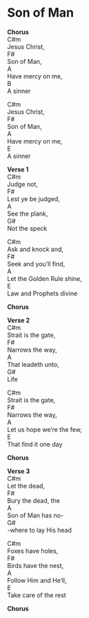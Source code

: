 # Son of Man

**Chorus**<br>
C#m<br>
Jesus Christ,<br>
F#<br>
Son of Man,<br>
A<br>
Have mercy on me,<br>
B<br>
A sinner<br>

C#m<br>
Jesus Christ,<br>
F#<br>
Son of Man,<br>
A<br>
Have mercy on me,<br>
E<br>
A sinner<br>

**Verse 1**<br>
C#m<br>
Judge not,<br>
F#<br>
Lest ye be judged,<br>
A<br>
See the plank,<br>
G#<br>
Not the speck<br>

C#m<br>
Ask and knock and,<br>
F#<br>
Seek and you’ll find,<br>
A<br>
Let the Golden Rule shine,<br>
E<br>
Law and Prophets divine<br>

**Chorus**<br>

**Verse 2**<br>
C#m<br>
Strait is the gate,<br>
F#<br>
Narrows the way,<br>
A<br>
That leadeth unto,<br>
G#<br>
Life<br>

C#m<br>
Strait is the gate,<br>
F#<br>
Narrows the way,<br>
A<br>
Let us hope we’re the few,<br>
E<br>
That find it one day<br>

**Chorus**<br>

**Verse 3**<br>
C#m<br>
Let the dead,<br>
F#<br>
Bury the dead, the<br>
A<br>
Son of Man has no-<br>
G#<br>
-where to lay His head<br>

C#m<br>
Foxes have holes,<br>
F#<br>
Birds have the nest,<br>
A<br>
Follow Him and He’ll,<br>
E<br>
Take care of the rest<br>

**Chorus**

